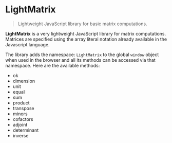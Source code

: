 # LightMatrix
> Lightweight JavaScript library for basic matrix computations.

**LightMatrix** is a very lightweight JavaScript library for matrix computations. Matrices are specified using the array literal notation already available in the Javascript language.

The library adds the namespace: `LightMatrix` to the global `window` object when used in the browser and all its methods can be accessed via that namespace. Here are the available methods:

- ok
- dimension
- unit
- equal
- sum
- product
- transpose
- minors
- cofactors
- adjoint
- determinant
- inverse
